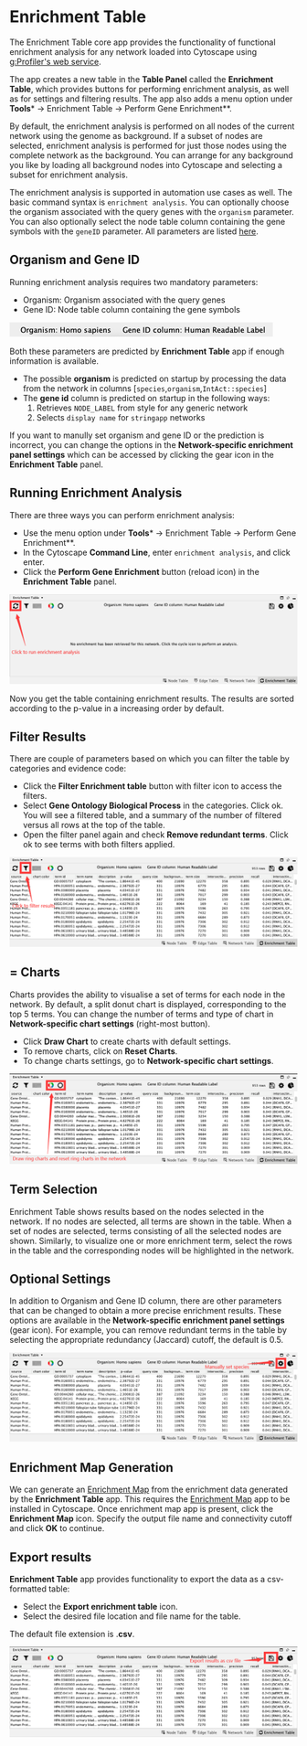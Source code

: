 <a id="enrichmenttable"> </a>
# Enrichment Table

The Enrichment Table core app provides the functionality of functional enrichment analysis for any network loaded into Cytoscape using [g:Profiler's web service](https://biit.cs.ut.ee/gprofiler/gost).

The app creates a new table in the **Table Panel** called the **Enrichment Table**, which provides buttons for performing enrichment analysis, as well as for settings and filtering results. The app also adds a menu option under **Tools*** → Enrichment Table → Perform Gene Enrichment**.

By default, the enrichment analysis is performed on all nodes of the current network using the genome as background. If a subset of nodes are selected, enrichment analysis is performed for just those nodes using the complete network as the background. You can arrange for any background you like by loading all background nodes into Cytoscape and selecting a subset for enrichment analysis.

The enrichment analysis is supported in automation use cases as well. The basic command syntax is `enrichment analysis`.  You can optionally choose the organism associated with the query genes with the `organism` parameter. You can also optionally select the node table column containing the gene symbols with the `geneID` parameter. All parameters are listed
[here](http://localhost:1234/v1/swaggerUI/swagger-ui/index.html?url=http%3A%2F%2Flocalhost%3A1234%2Fv1%2Fcommands%2Fswagger.json#!/enrichment/enrichment_analysis).

<a id="prediction"> </a>
## Organism and Gene ID

Running enrichment analysis requires two mandatory parameters:

- Organism: Organism associated with the query genes
- Gene ID: Node table column containing the gene symbols

![](_static/images/Enrichment_Table/species.png)

Both these parameters are predicted by **Enrichment Table** app if enough information is available.

- The possible **organism** is predicted on startup by processing the data from the network in columns [`species`,`organism`,`IntAct::species`]
- The **gene id** column is predicted on startup in the following ways:
   1. Retrieves `NODE_LABEL` from style for any generic network
   2. Selects `display name` for `stringapp` networks
 
If you want to manully set organism and gene ID or the prediction is incorrect, you can change the options in the **Network-specific enrichment panel settings** which can be accessed by clicking the gear icon in the **Enrichment Table** panel.

<a id="process"> </a>
## Running Enrichment Analysis
There are three ways you can perform enrichment analysis:

- Use the menu option under **Tools*** → Enrichment Table → Perform Gene Enrichment**.
- In the Cytoscape **Command Line**, enter `enrichment analysis`, and click enter.
- Click the **Perform Gene Enrichment** button (reload icon) in the **Enrichment Table** panel.

![](_static/images/Enrichment_Table/run.png)


Now you get the table containing enrichment results. The results are sorted according to the p-value in a increasing order by default.

<a id="filter"> </a>
## Filter Results
There are couple of parameters based on which you can filter the table by categories and evidence code:

- Click the **Filter Enrichment table** button with filter icon to access the filters.
- Select **Gene Ontology Biological Process** in the categories. Click ok. You will see a filtered table, and a summary of the number of filtered versus all rows at the top of the table.
- Open the filter panel again and check **Remove redundant terms**. Click ok to see terms with both filters applied.

![](_static/images/Enrichment_Table/filter.png)

<a id="ring"> </a>
## = Charts
Charts provides the ability to visualise a set of terms for each node in the network. By default, a split donut chart is displayed, corresponding to the top 5 terms. You can change the number of terms and type of chart in **Network-specific chart settings** (right-most button).

- Click **Draw Chart** to create charts with default settings.
- To remove charts, click on **Reset Charts**.
- To change charts settings, go to **Network-specific chart settings**.

![](_static/images/Enrichment_Table/ring.png)


<a id="term"> </a>
## Term Selection
Enrichment Table shows results based on the nodes selected in the network. If no nodes are selected, all terms are shown in the table. When a set of nodes are selected, terms consisting of all the selected nodes are shown. Similarly, to visualize one or more enrichment term, select the rows in the table and the corresponding nodes will be highlighted in the network.

<a id="optional"> </a>
## Optional Settings
In addition to Organism and Gene ID column, there are other parameters that can be changed to obtain a more precise enrichment results. These options are available in the **Network-specific enrichment panel settings** (gear icon). For example, you can remove redundant terms in the table by selecting the appropriate redundancy (Jaccard) cutoff, the default is 0.5.

![](_static/images/Enrichment_Table/gear.png)


<a id="map"> </a>
## Enrichment Map Generation
We can generate an [Enrichment Map](https://www.baderlab.org/Software/EnrichmentMap) from the enrichment data generated by the **Enrichment Table** app. This requires the [Enrichment Map](https://apps.cytoscape.org/apps/enrichmentmap) app to be installed in Cytoscape. Once enrichment map app is present, click the **Enrichment Map** icon. Specify the output file name and connectivity cutoff and click **OK** to continue.
<a id="export"> </a>
## Export results
**Enrichment Table** app provides functionality to export the data as a csv-formatted table:

- Select the **Export enrichment table** icon.
- Select the desired file location and file name for the table.

The default file extension is .**csv**.

![](_static/images/Enrichment_Table/export.png)
